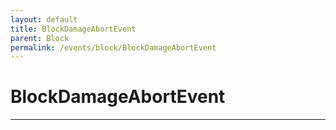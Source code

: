 ```yaml
---
layout: default
title: BlockDamageAbortEvent
parent: Block
permalink: /events/block/BlockDamageAbortEvent
---
```


# BlockDamageAbortEvent

---
